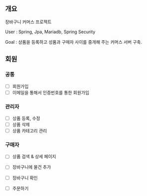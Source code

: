 ## 개요
장바구니 커머스 프로젝트

User : Spring, Jpa, Mariadb, Spring Security

Goal : 상품을 등록하고 성품과 구매자 사이를 중개해 주는 커머스 서버 구축.

## 회원
### 공통
- [ ]  회원가입
- [ ]  이메일을 통해서 인증번호를 통한 회원가입

### 관리자
- [ ]  상품 등록, 수정
- [ ]  상품 삭제
- [ ]  상품 카테고리 관리

### 구매자
- [ ]  상품 검색 & 상세 페이지
- [ ]  장바구니에 물건 추가
- [ ]  장바구니 확인
- [ ]  주문하기

